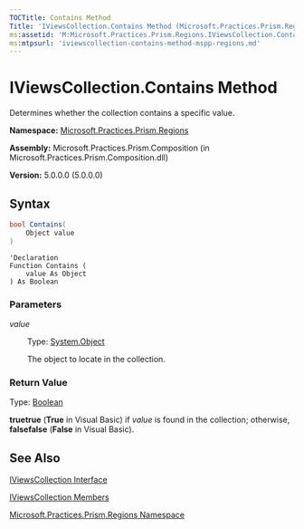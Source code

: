 ```yaml
---
TOCTitle: Contains Method
Title: 'IViewsCollection.Contains Method (Microsoft.Practices.Prism.Regions)'
ms:assetid: 'M:Microsoft.Practices.Prism.Regions.IViewsCollection.Contains(System.Object)'
ms:mtpsurl: 'iviewscollection-contains-method-mspp-regions.md'
---
```


# IViewsCollection.Contains Method

Determines whether the collection contains a specific value.

**Namespace:** [Microsoft.Practices.Prism.Regions](/patterns-practices/reference/mspp-regions-namespace)

**Assembly:** Microsoft.Practices.Prism.Composition (in Microsoft.Practices.Prism.Composition.dll)

**Version:** 5.0.0.0 (5.0.0.0)

## Syntax

```C#
bool Contains(
	Object value
)
```
```VB
'Declaration
Function Contains ( 
	value As Object
) As Boolean
```

### Parameters

*value*

&nbsp;&nbsp;&nbsp;&nbsp;&nbsp;&nbsp;&nbsp;&nbsp;Type: [System.Object](http://msdn.microsoft.com/en-us/library/e5kfa45b)

&nbsp;&nbsp;&nbsp;&nbsp;&nbsp;&nbsp;&nbsp;&nbsp;The object to locate in the collection.

### Return Value

Type: [Boolean](http://msdn.microsoft.com/en-us/library/a28wyd50)

**truetrue** (**True** in Visual Basic) if *value* is found in the collection; otherwise, **falsefalse** (**False** in Visual Basic).

## See Also

[IViewsCollection Interface](/patterns-practices/reference/iviewscollection-interface-mspp-regions)

[IViewsCollection Members](/patterns-practices/reference/iviewscollection-members-mspp-regions)

[Microsoft.Practices.Prism.Regions Namespace](/patterns-practices/reference/mspp-regions-namespace)
